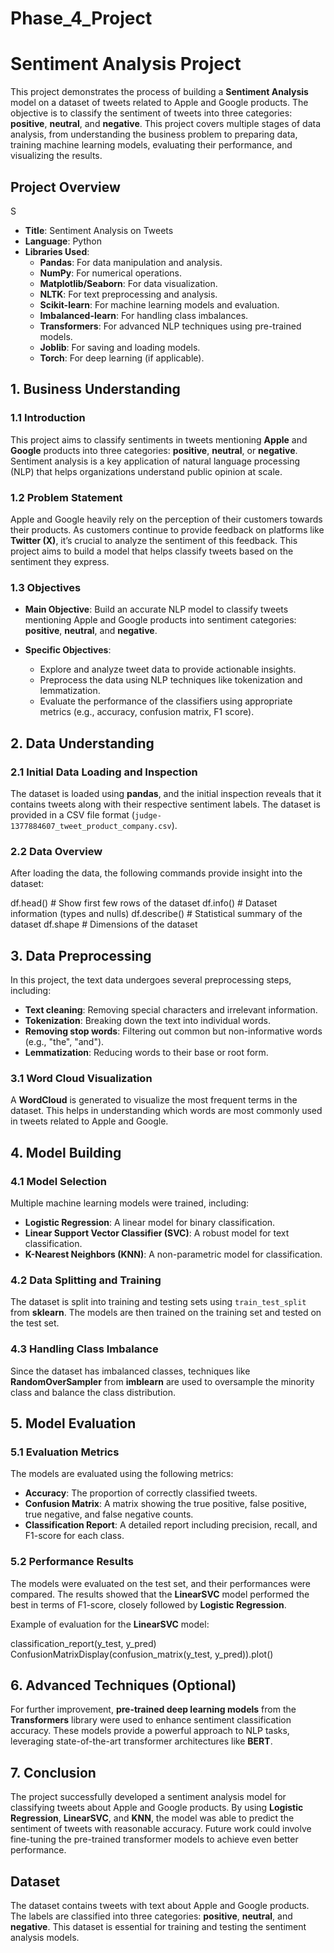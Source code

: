 # Phase_4_Project

# Sentiment Analysis Project

This project demonstrates the process of building a **Sentiment Analysis** model on a dataset of tweets related to Apple and Google products. The objective is to classify the sentiment of tweets into three categories: **positive**, **neutral**, and **negative**. This project covers multiple stages of data analysis, from understanding the business problem to preparing data, training machine learning models, evaluating their performance, and visualizing the results.

## Project Overview
S
- **Title**: Sentiment Analysis on Tweets
- **Language**: Python
- **Libraries Used**:
  - **Pandas**: For data manipulation and analysis.
  - **NumPy**: For numerical operations.
  - **Matplotlib/Seaborn**: For data visualization.
  - **NLTK**: For text preprocessing and analysis.
  - **Scikit-learn**: For machine learning models and evaluation.
  - **Imbalanced-learn**: For handling class imbalances.
  - **Transformers**: For advanced NLP techniques using pre-trained models.
  - **Joblib**: For saving and loading models.
  - **Torch**: For deep learning (if applicable).

## 1. Business Understanding

### 1.1 Introduction

This project aims to classify sentiments in tweets mentioning **Apple** and **Google** products into three categories: **positive**, **neutral**, or **negative**. Sentiment analysis is a key application of natural language processing (NLP) that helps organizations understand public opinion at scale.

### 1.2 Problem Statement

Apple and Google heavily rely on the perception of their customers towards their products. As customers continue to provide feedback on platforms like **Twitter (X)**, it’s crucial to analyze the sentiment of this feedback. This project aims to build a model that helps classify tweets based on the sentiment they express.

### 1.3 Objectives

- **Main Objective**: Build an accurate NLP model to classify tweets mentioning Apple and Google products into sentiment categories: **positive**, **neutral**, and **negative**.
  
- **Specific Objectives**:
  - Explore and analyze tweet data to provide actionable insights.
  - Preprocess the data using NLP techniques like tokenization and lemmatization.
  - Evaluate the performance of the classifiers using appropriate metrics (e.g., accuracy, confusion matrix, F1 score).

## 2. Data Understanding

### 2.1 Initial Data Loading and Inspection

The dataset is loaded using **pandas**, and the initial inspection reveals that it contains tweets along with their respective sentiment labels. The dataset is provided in a CSV file format (`judge-1377884607_tweet_product_company.csv`).

### 2.2 Data Overview

After loading the data, the following commands provide insight into the dataset:

df.head()  # Show first few rows of the dataset
df.info()  # Dataset information (types and nulls)
df.describe()  # Statistical summary of the dataset
df.shape  # Dimensions of the dataset

## 3. Data Preprocessing

In this project, the text data undergoes several preprocessing steps, including:

- **Text cleaning**: Removing special characters and irrelevant information.
- **Tokenization**: Breaking down the text into individual words.
- **Removing stop words**: Filtering out common but non-informative words (e.g., "the", "and").
- **Lemmatization**: Reducing words to their base or root form.

### 3.1 Word Cloud Visualization

A **WordCloud** is generated to visualize the most frequent terms in the dataset. This helps in understanding which words are most commonly used in tweets related to Apple and Google.

## 4. Model Building

### 4.1 Model Selection

Multiple machine learning models were trained, including:

- **Logistic Regression**: A linear model for binary classification.
- **Linear Support Vector Classifier (SVC)**: A robust model for text classification.
- **K-Nearest Neighbors (KNN)**: A non-parametric model for classification.

### 4.2 Data Splitting and Training

The dataset is split into training and testing sets using `train_test_split` from **sklearn**. The models are then trained on the training set and tested on the test set.

### 4.3 Handling Class Imbalance

Since the dataset has imbalanced classes, techniques like **RandomOverSampler** from **imblearn** are used to oversample the minority class and balance the class distribution.

## 5. Model Evaluation

### 5.1 Evaluation Metrics

The models are evaluated using the following metrics:

- **Accuracy**: The proportion of correctly classified tweets.
- **Confusion Matrix**: A matrix showing the true positive, false positive, true negative, and false negative counts.
- **Classification Report**: A detailed report including precision, recall, and F1-score for each class.

### 5.2 Performance Results

The models were evaluated on the test set, and their performances were compared. The results showed that the **LinearSVC** model performed the best in terms of F1-score, closely followed by **Logistic Regression**.

Example of evaluation for the **LinearSVC** model:

classification_report(y_test, y_pred)
ConfusionMatrixDisplay(confusion_matrix(y_test, y_pred)).plot()

## 6. Advanced Techniques (Optional)

For further improvement, **pre-trained deep learning models** from the **Transformers** library were used to enhance sentiment classification accuracy. These models provide a powerful approach to NLP tasks, leveraging state-of-the-art transformer architectures like **BERT**.

## 7. Conclusion

The project successfully developed a sentiment analysis model for classifying tweets about Apple and Google products. By using **Logistic Regression**, **LinearSVC**, and **KNN**, the model was able to predict the sentiment of tweets with reasonable accuracy. Future work could involve fine-tuning the pre-trained transformer models to achieve even better performance.

## Dataset

The dataset contains tweets with text about Apple and Google products. The labels are classified into three categories: **positive**, **neutral**, and **negative**. This dataset is essential for training and testing the sentiment analysis models.
